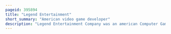 ```yaml
---
pageid: 395894
title: "Legend Entertainment"
short_summary: "American video game developer"
description: "Legend Entertainment Company was an american Computer Game Developer and Publisher best known for creating Adventure Titles throughout the 1990S. The Company was founded by Bob Bates and Mike verdu both Veterans of the interactive Fiction Studio Infocom that shut down in 1989. Legend's first two Games, spellcasting 101: Sorcerers get all the Girls and Timequest, had strong Sales that sustained the Company. Legend also profited from negotiating Licenses for popular Book Series allowing them to create notable Game Adaptations such as Companions of xanth and Gateway. Legend also earned a Reputation for comedic Adventures, with numerous Awards for Eric the Unready in 1993. As the Technology of the Game Industry changed legend continued to expand its Game Engine to take Advantage of higher graphical Fidelity Mouse Support and the increased Media Storage of compact Discs."
---
```

